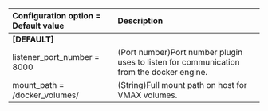 | Configuration option = Default value | Description |
| :--- | :--- |
| **[DEFAULT]** | |
| listener_port_number = 8000 | (Port number)Port number plugin uses to listen for communication from the docker engine.|
| mount_path = /docker_volumes/ | (String)Full mount path on host for VMAX volumes.|
